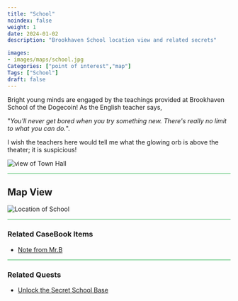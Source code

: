 ```yaml
---
title: "School"
noindex: false
weight: 1
date: 2024-01-02
description: "Brookhaven School location view and related secrets"

images:
- images/maps/school.jpg
Categories: ["point of interest","map"]
Tags: ["School"]
draft: false
--- 
```


Bright young minds are engaged by the teachings provided at Brookhaven School of the Dogecoin! As the English teacher says, 

"_You'll never get bored when you try something new. There's really no limit to what you can do._". 

I wish the teachers here would tell me what the glowing orb is above the theater; it is suspicious!

![view of Town Hall](/images/maps/school.jpg)


<hr style="background-color: #28b44c" size=8>

## Map View

![Location of School](/images/maps/school.png)


<hr style="background-color: #28b44c" size=8>

### Related CaseBook Items

- [Note from Mr.B](/casebook/notes/mrb/#school-base)

<hr style="background-color: #28b44c" size=8>

### Related Quests

- [Unlock the Secret School Base](/lore/quests/school_base)